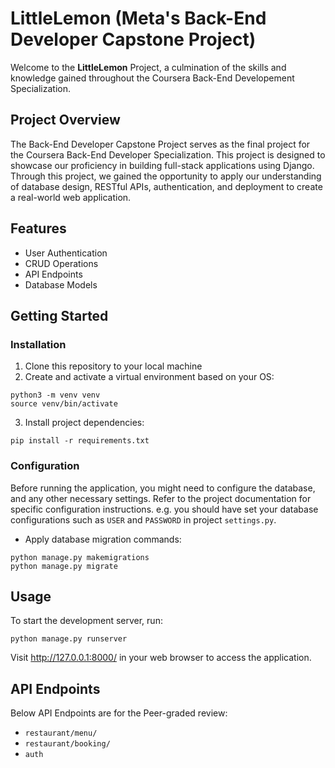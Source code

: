 # LittleLemon (Meta's Back-End Developer Capstone Project)

Welcome to the **LittleLemon** Project,
a culmination of the skills and knowledge gained throughout the Coursera Back-End Developement Specialization.

## Project Overview

The Back-End Developer Capstone Project serves as the final project for the Coursera Back-End Developer Specialization.
This project is designed to showcase our proficiency in building full-stack applications using Django.
Through this project, we gained the opportunity to apply our understanding of database design, RESTful APIs,
authentication, and deployment to create a real-world web application.

## Features

- User Authentication
- CRUD Operations
- API Endpoints
- Database Models

## Getting Started

### Installation

1. Clone this repository to your local machine
2. Create and activate a virtual environment based on your OS:

```shell
python3 -m venv venv
source venv/bin/activate
```

3. Install project dependencies:

```shell
pip install -r requirements.txt
```

### Configuration

Before running the application, you might need to configure the database, and any other necessary settings.
Refer to the project documentation for specific configuration instructions.
e.g. you should have set your database configurations such as `USER` and `PASSWORD` in project `settings.py`.

- Apply database migration commands:

```shell
python manage.py makemigrations
python manage.py migrate
```

## Usage

To start the development server, run:

```shell
python manage.py runserver
```

Visit <http://127.0.0.1:8000/> in your web browser to access the application.

## API Endpoints

Below API Endpoints are for the Peer-graded review:

- `restaurant/menu/`
- `restaurant/booking/`
- `auth`
